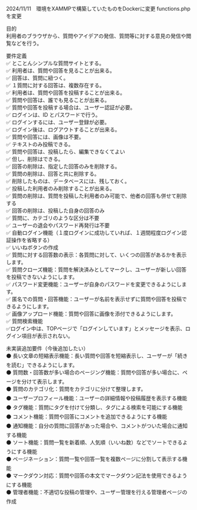 2024/11/11　環境をXAMMPで構築していたものをDockerに変更
functions.phpを変更



目的  
利用者のブラウザから、質問やアイデアの発信、質問等に対する意見の発信や閲覧などを行う。  

要件定義  
✅ とことんシンプルな質問サイトとする。  
✅ 利用者は、質問や回答を見ることが出来る。  
✅ 回答は、質問に紐つく。  
✅ １質問に対する回答は、複数存在する。  
✅ 利用者は、質問や回答を投稿することが出来る。  
✅ 質問や回答は、誰でも見ることが出来る。  
✅ 質問や回答を投稿する場合は、ユーザー認証が必要。  
✅ ログインは、ID とパスワードで行う。  
✅ ログインするには、ユーザー登録が必要。  
✅ ログイン後は、ログアウトすることが出来る。  
✅ 質問や回答には、画像は不要。  
✅ テキストのみ投稿できる。  
✅ 質問や回答は、投稿したら、編集できなくてよい  
✅ 但し、削除はできる。  
✅ 回答の削除は、指定した回答のみを削除する。  
✅ 質問の削除は、回答と共に削除する。  
✅ 削除したものは、データベースには、残しておく。  
✅ 投稿した利用者のみ削除することが出来る。  
✅ 質問の削除は、質問を投稿した利用者のみ可能で、他者の回答も併せて削除する  
✅ 回答の削除は、投稿した自身の回答のみ  
✅ 質問に、カテゴリのような区分は不要  
✅ ユーザーの退会やパスワード再発行は不要  
✅ 自動ログイン機能（１度ログインに成功していれば、１週間程度ログイン認証操作を省略する）  
✅ いいねボタンの作成  
✅ 質問に対する回答数の表示：各質問に対して、いくつの回答があるかを表示します。  
✅ 質問クローズ機能：質問を解決済みとしてマークし、ユーザーが新しい回答を投稿できないようにします。  
✅ パスワード変更機能：ユーザーが自身のパスワードを変更できるようにします。  
✅ 匿名での質問・回答機能：ユーザーが名前を表示せずに質問や回答を投稿できるようにします。  
✅ 画像アップロード機能：質問や回答に画像を添付できるようにします。  
✅ 質問検索機能  
✅ログイン中は、TOPページで「ログインしています」とメッセージを表示、ログイン項目が表示されない。  
  
未実装追加要件（今後追加したい）  
⚫ 長い文章の短縮表示機能：長い質問や回答を短縮表示し、ユーザーが「続きを読む」できるようにします。  
⚫ 質問数・回答数が多い場合のページング機能：質問や回答が多い場合に、ページを分けて表示します。  
⚫ 質問のカテゴリ化：質問をカテゴリに分けて整理します。  
⚫ ユーザープロフィール機能：ユーザーの詳細情報や投稿履歴を表示する機能  
⚫ タグ機能：質問にタグを付けて分類し、タグによる検索を可能にする機能  
⚫ コメント機能：質問や回答にコメントを追加できるようにする機能  
⚫ 通知機能：自分の質問に回答があった場合や、コメントがついた場合に通知する機能  
⚫ ソート機能：質問一覧を新着順、人気順（いいね数）などでソートできるようにする機能  
⚫ ページネーション：質問一覧や回答一覧を複数ページに分割して表示する機能  
⚫ マークダウン対応：質問や回答の本文でマークダウン記法を使用できるようにする機能  
⚫ 管理者機能：不適切な投稿の管理や、ユーザー管理を行える管理者ページの作成  
